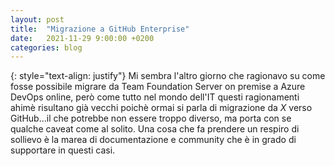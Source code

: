 ```yaml
---
layout: post
title:  "Migrazione a GitHub Enterprise"
date:   2021-11-29 9:00:00 +0200
categories: blog
---
```

{: style="text-align: justify"}
Mi sembra l'altro giorno che ragionavo su come fosse possibile migrare da Team Foundation Server on premise a Azure DevOps online, però come tutto nel mondo dell'IT questi ragionamenti ahimè risultano già vecchi poichè ormai si parla di migrazione da *X* verso GitHub...il che potrebbe non essere troppo diverso, ma porta con se qualche caveat come al solito. Una cosa che fa prendere un respiro di sollievo è la marea di documentazione e community che è in grado di supportare in questi casi.